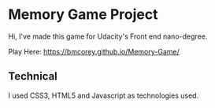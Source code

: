 # Memory Game Project

Hi, I've made this game for Udacity's Front end nano-degree.

Play Here:
 https://bmcorey.github.io/Memory-Game/


## Technical

I used CSS3, HTML5 and Javascript as technologies used.
